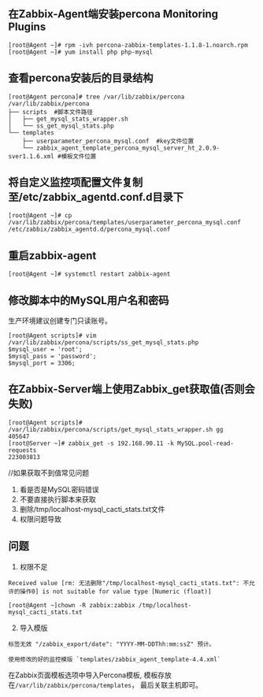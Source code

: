 ## 在Zabbix-Agent端安装percona Monitoring Plugins
```
[root@Agent ~]# rpm -ivh percona-zabbix-templates-1.1.8-1.noarch.rpm
[root@Agent ~]# yum install php php-mysql
```
## 查看percona安装后的目录结构
```
[root@Agent percona]# tree /var/lib/zabbix/percona
/var/lib/zabbix/percona
├── scripts  #脚本文件路径
│   ├── get_mysql_stats_wrapper.sh
│   └── ss_get_mysql_stats.php
└── templates
    ├── userparameter_percona_mysql.conf  #key文件位置
    └── zabbix_agent_template_percona_mysql_server_ht_2.0.9-sver1.1.6.xml #模板文件位置
```
## 将自定义监控项配置文件复制至/etc/zabbix_agentd.conf.d目录下
```
[root@Agent ~]# cp /var/lib/zabbix/percona/templates/userparameter_percona_mysql.conf  /etc/zabbix/zabbix_agentd.d/percona_mysql.conf
```
## 重启zabbix-agent
```
[root@Agent ~]# systemctl restart zabbix-agent
```
## 修改脚本中的MySQL用户名和密码
生产环境建议创建专门只读账号。
```
[root@Agent scripts]# vim /var/lib/zabbix/percona/scripts/ss_get_mysql_stats.php
$mysql_user = 'root';
$mysql_pass = 'password';
$mysql_port = 3306;
```

## 在Zabbix-Server端上使用Zabbix_get获取值(否则会失败)
```
[root@Agent scripts]# /var/lib/zabbix/percona/scripts/get_mysql_stats_wrapper.sh gg
405647
[root@Server ~]# zabbix_get -s 192.168.90.11 -k MySQL.pool-read-requests
223003813
```

//如果获取不到值常见问题

1. 看是否是MySQL密码错误
1. 不要直接执行脚本来获取
1. 删除/tmp/localhost-mysql_cacti_stats.txt文件
1. 权限问题导致

## 问题
1. 权限不足
```
Received value [rm: 无法删除"/tmp/localhost-mysql_cacti_stats.txt": 不允许的操作0] is not suitable for value type [Numeric (float)]

[root@Agent ~]chown -R zabbix:zabbix /tmp/localhost-mysql_cacti_stats.txt
```
2. 导入模版
```
标签无效 "/zabbix_export/date": "YYYY-MM-DDThh:mm:ssZ" 预计。

使用修改的好的监控模版 `templates/zabbix_agent_template-4.4.xml`
```
在Zabbix页面模板选项中导入Percona模板, 模板存放在`/var/lib/zabbix/percona/templates`， 最后关联主机即可。